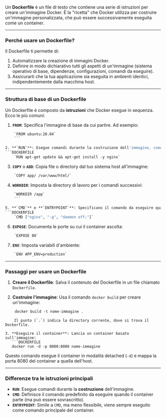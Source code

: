 Un **Dockerfile** è un file di testo che contiene una serie di istruzioni per creare un'immagine Docker. È la "ricetta" che Docker utilizza per costruire un'immagine personalizzata, che può essere successivamente eseguita come un container.



---
### **Perché usare un Dockerfile?**

Il Dockerfile ti permette di:

1. Automatizzare la creazione di immagini Docker.
2. Definire in modo dichiarativo tutti gli aspetti di un'immagine (sistema operativo di base, dipendenze, configurazioni, comandi da eseguire).
3. Assicurarti che la tua applicazione sia eseguita in ambienti identici, indipendentemente dalla macchina host.



***
### **Struttura di base di un Dockerfile**

Un Dockerfile è composto da **istruzioni** che Docker esegue in sequenza. Ecco le più comuni:

1. **`FROM`**: Specifica l'immagine di base da cui partire. Ad esempio:
```DOCKERFILE
    `FROM ubuntu:20.04`
    ```
    
2. **`RUN`**: Esegue comandi durante la costruzione dell'immagine, come l'installazione di software:
```DOCKERFILE
    `RUN apt-get update && apt-get install -y nginx`
```
    
3. **`COPY`** o **`ADD`**: Copia file o directory dal tuo sistema host all'immagine:
```DOCKERFILE
    `COPY app/ /var/www/html/`
```
    
4. **`WORKDIR`**: Imposta la directory di lavoro per i comandi successivi:
```DOCKERFILE
    `WORKDIR /app`
    ```
    
5. **`CMD`** e **`ENTRYPOINT`**: Specificano il comando da eseguire quando il container parte:
```DOCKERFILE
    `CMD ["nginx", "-g", "daemon off;"]`
```
    
6. **`EXPOSE`**: Documenta le porte su cui il container ascolta:
```DOCKERFILE
    `EXPOSE 80`
 ```
    
7. **`ENV`**: Imposta variabili d'ambiente:
    
```DOCKERFILE
    `ENV APP_ENV=production`
```





***
### **Passaggi per usare un Dockerfile**

1. **Creare il Dockerfile**: Salva il contenuto del Dockerfile in un file chiamato `Dockerfile`.

2. **Costruire l'immagine**: Usa il comando `docker build` per creare un'immagine:
   ```DOCKERFILE
    docker build -t nome-immagine .
```
	Il punto (`.`) indica la directory corrente, dove si trova il Dockerfile.

3. **Eseguire il container**: Lancia un container basato sull'immagine:
   ```DOCKERFILE
   docker run -d -p 8080:8080 nome-immagine
```
   Questo comando esegue il container in modalità detached (`-d`) e mappa la porta 8080 del container a quella dell'host.




***
### **Differenze tra le istruzioni principali**

- **`RUN`**: Esegue comandi durante la **costruzione** dell'immagine.
- **`CMD`**: Definisce il comando predefinito da eseguire quando il container parte (ma può essere sovrascritto).
- **`ENTRYPOINT`**: Simile a `CMD`, ma meno flessibile, viene sempre eseguito come comando principale del container.
   